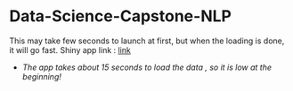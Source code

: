 # Data-Science-Capstone-NLP
This may take few seconds to launch at first, but when the loading is done, it will go fast.
Shiny app link : [link](https://yibofan.shinyapps.io/PredictWord/)
- *The app takes about 15 seconds to load the data , so it is low at the beginning!*
